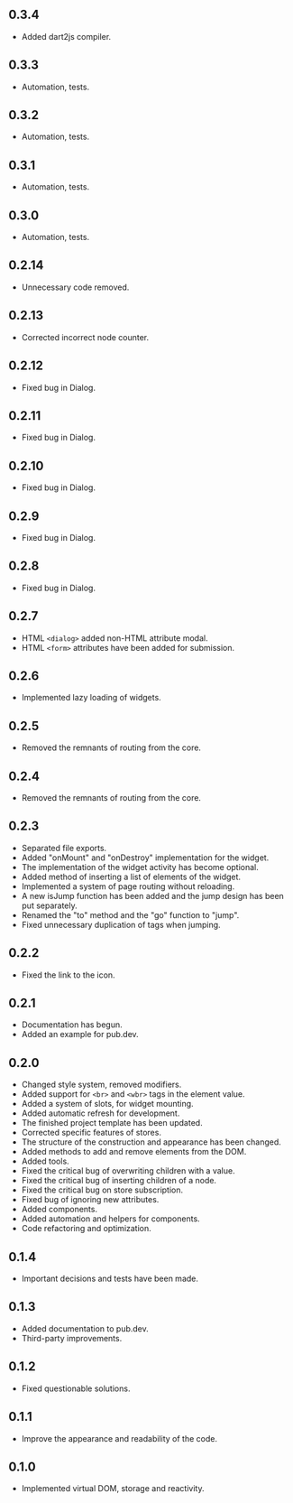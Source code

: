 ## 0.3.4

* Added dart2js compiler.

## 0.3.3

* Automation, tests.

## 0.3.2

* Automation, tests.

## 0.3.1

* Automation, tests.

## 0.3.0

* Automation, tests.

## 0.2.14

* Unnecessary code removed.

## 0.2.13

* Corrected incorrect node counter.

## 0.2.12

* Fixed bug in Dialog.

## 0.2.11

* Fixed bug in Dialog.

## 0.2.10

* Fixed bug in Dialog.

## 0.2.9

* Fixed bug in Dialog.

## 0.2.8

* Fixed bug in Dialog.

## 0.2.7

* HTML `<dialog>` added non-HTML attribute modal.
* HTML `<form>` attributes have been added for submission.

## 0.2.6

* Implemented lazy loading of widgets.

## 0.2.5

* Removed the remnants of routing from the core.

## 0.2.4

* Removed the remnants of routing from the core.

## 0.2.3

* Separated file exports.
* Added "onMount" and "onDestroy" implementation for the widget.
* The implementation of the widget activity has become optional.
* Added method of inserting a list of elements of the widget.
* Implemented a system of page routing without reloading.
* A new isJump function has been added and the jump design has been put separately.
* Renamed the "to" method and the "go" function to "jump".
* Fixed unnecessary duplication of tags when jumping.

## 0.2.2

* Fixed the link to the icon.

## 0.2.1

* Documentation has begun.
* Added an example for pub.dev.

## 0.2.0

* Changed style system, removed modifiers.
* Added support for `<br>` and `<wbr>` tags in the element value.
* Added a system of slots, for widget mounting.
* Added automatic refresh for development.
* The finished project template has been updated.
* Corrected specific features of stores.
* The structure of the construction and appearance has been changed.
* Added methods to add and remove elements from the DOM.
* Added tools.
* Fixed the critical bug of overwriting children with a value.
* Fixed the critical bug of inserting children of a node.
* Fixed the critical bug on store subscription.
* Fixed bug of ignoring new attributes.
* Added components.
* Added automation and helpers for components.
* Code refactoring and optimization.

## 0.1.4

* Important decisions and tests have been made.

## 0.1.3

* Added documentation to pub.dev.
* Third-party improvements.

## 0.1.2

* Fixed questionable solutions.

## 0.1.1

* Improve the appearance and readability of the code.

## 0.1.0

* Implemented virtual DOM, storage and reactivity.
